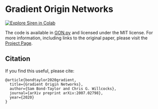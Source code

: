 # Gradient Origin Networks

[![Explore Siren in Colab](https://colab.research.google.com/assets/colab-badge.svg)](https://colab.research.google.com/gist/cwkx/8c3a8b514f3bdfe123edc3bb0e6b7eca/gon.ipynb)<br>

The code is available in [GON.py](https://github.com/cwkx/GON/GON.py) and licensed under the MIT license. For more information, including links to the original paper, please visit the [Project Page](https://cwkx.github.io/data/GON/).

## Citation
If you find this useful, please cite:
```
@article{bondtaylor2020gradient,
  title={Gradient Origin Networks},
  author={Sam Bond-Taylor and Chris G. Willcocks},
  journal={arXiv preprint arXiv:2007.02798},
  year={2020}
}
```